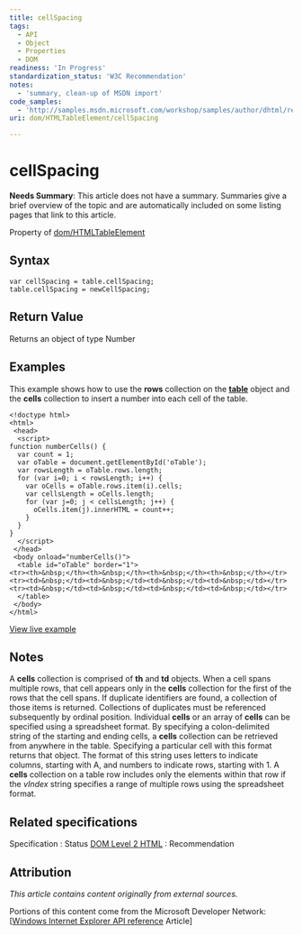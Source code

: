 ```yaml
---
title: cellSpacing
tags:
  - API
  - Object
  - Properties
  - DOM
readiness: 'In Progress'
standardization_status: 'W3C Recommendation'
notes:
  - 'summary, clean-up of MSDN import'
code_samples:
  - 'http://samples.msdn.microsoft.com/workshop/samples/author/dhtml/refs/rows-cells.htm'
uri: dom/HTMLTableElement/cellSpacing

---
```

# cellSpacing

**Needs Summary**: This article does not have a summary. Summaries give a brief overview of the topic and are automatically included on some listing pages that link to this article.

<span data-meta="applies_to" data-type="key">Property of <span data-type="value">[dom/HTMLTableElement](/dom/HTMLTableElement)</span></span>

## Syntax

``` {.js}
var cellSpacing = table.cellSpacing;
table.cellSpacing = newCellSpacing;
```

## Return Value

<span data-meta="return" data-type="key">Returns an object of type <span data-type="value">Number</span></span>

## Examples

This example shows how to use the **rows** collection on the [**table**](/html/elements/table) object and the **cells** collection to insert a number into each cell of the table.

``` {.html}
<!doctype html>
<html>
 <head>
  <script>
function numberCells() {
  var count = 1;
  var oTable = document.getElementById('oTable');
  var rowsLength = oTable.rows.length;
  for (var i=0; i < rowsLength; i++) {
    var oCells = oTable.rows.item(i).cells;
    var cellsLength = oCells.length;
    for (var j=0; j < cellsLength; j++) {
      oCells.item(j).innerHTML = count++;
    }
  }
}
  </script>
 </head>
 <body onload="numberCells()">
  <table id="oTable" border="1">
<tr><th>&nbsp;</th><th>&nbsp;</th><th>&nbsp;</th><th>&nbsp;</th></tr>
<tr><td>&nbsp;</td><td>&nbsp;</td><td>&nbsp;</td><td>&nbsp;</td></tr>
<tr><td>&nbsp;</td><td>&nbsp;</td><td>&nbsp;</td><td>&nbsp;</td></tr>
  </table>
 </body>
</html>
```

[View live example](http://samples.msdn.microsoft.com/workshop/samples/author/dhtml/refs/rows-cells.htm)

## Notes

A **cells** collection is comprised of **th** and **td** objects. When a cell spans multiple rows, that cell appears only in the **cells** collection for the first of the rows that the cell spans. If duplicate identifiers are found, a collection of those items is returned. Collections of duplicates must be referenced subsequently by ordinal position. Individual **cells** or an array of **cells** can be specified using a spreadsheet format. By specifying a colon-delimited string of the starting and ending cells, a **cells** collection can be retrieved from anywhere in the table. Specifying a particular cell with this format returns that object. The format of this string uses letters to indicate columns, starting with A, and numbers to indicate rows, starting with 1. A **cells** collection on a table row includes only the elements within that row if the *vIndex* string specifies a range of multiple rows using the spreadsheet format.

## Related specifications

Specification
:   Status
[DOM Level 2 HTML](http://www.w3.org/TR/DOM-Level-2-HTML/)
:   Recommendation

## Attribution

*This article contains content originally from external sources.*

Portions of this content come from the Microsoft Developer Network: [[Windows Internet Explorer API reference](http://msdn.microsoft.com/en-us/library/ie/hh828809%28v=vs.85%29.aspx) Article]

